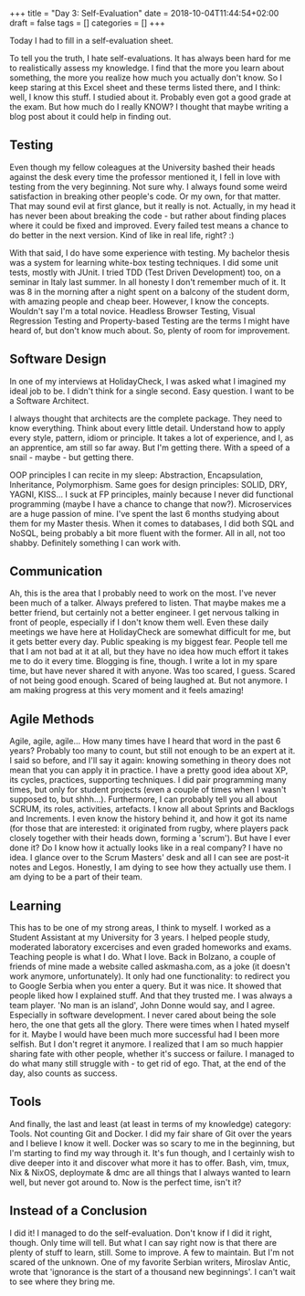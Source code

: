 +++
title = "Day 3: Self-Evaluation"
date = 2018-10-04T11:44:54+02:00
draft = false
tags = []
categories = []
+++

Today I had to fill in a self-evaluation sheet.

To tell you the truth, I hate self-evaluations. It has always been hard for me to realistically assess my knowledge. I find that the more you learn about something, the more you realize how much you actually don't know. So I keep staring at this Excel sheet and these terms listed there, and I think: well, I know this stuff. I studied about it. Probably even got a good grade at the exam. But how much do I really KNOW? I thought that maybe writing a blog post about it could help in finding out. 



## Testing



Even though my fellow coleagues at the University bashed their heads against the desk every time the professor mentioned it, I fell in love with testing from the very beginning. Not sure why. I always found some weird satisfaction in breaking other people's code. Or my own, for that matter. That may sound evil at first glance, but it really is not. Actually, in my head it has never been about breaking the code - but rather about finding places where it could be fixed and improved. Every failed test means a chance to do better in the next version. Kind of like in real life, right? :)



With that said, I do have some experience with testing. My bachelor thesis was a system for learning white-box testing techniques. I did some unit tests, mostly with JUnit. I tried TDD (Test Driven Development) too, on a seminar in Italy last summer. In all honesty I don't remember much of it. It was 8 in the morning after a night spent on a balcony of the student dorm, with amazing people and cheap beer. However, I know the concepts. Wouldn't say I'm a total novice. Headless Browser Testing, Visual Regression Testing and Property-based Testing are the terms I might have heard of, but don't know much about. So, plenty of room for improvement.



## Software Design



In one of my interviews at HolidayCheck, I was asked what I imagined my ideal job to be. I didn't think for a single second. Easy question. I want to be a Software Architect. 

I always thought that architects are the complete package. They need to know everything. Think about every little detail. Understand how to apply every style, pattern, idiom or principle. It takes a lot of experience, and I, as an apprentice, am still so far away. But I'm getting there. With a speed of a snail - maybe - but getting there.

OOP principles I can recite in my sleep: Abstraction, Encapsulation, Inheritance, Polymorphism. Same goes for design principles: SOLID, DRY, YAGNI, KISS... I suck at FP principles, mainly because I never did functional programming (maybe I have a chance to change that now?). Microservices are a huge passion of mine. I've spent the last 6 months studying about them for my Master thesis. When it comes to databases, I did both SQL and NoSQL, being probably a bit more fluent with the former. All in all, not too shabby. Definitely something I can work with.



## Communication



Ah, this is the area that I probably need to work on the most. I've never been much of a talker. Always prefered to listen. That maybe makes me a better friend, but certainly not a better engineer. I get nervous talking in front of people, especially if I don't know them well. Even these daily meetings we have here at HolidayCheck are somewhat difficult for me, but it gets better every day. Public speaking is my biggest fear. People tell me that I am not bad at it at all, but they have no idea how much effort it takes me to do it every time. Blogging is fine, though. I write a lot in my spare time, but have never shared it with anyone. Was too scared, I guess. Scared of not being good enough. Scared of being laughed at. But not anymore. I am making progress at this very moment and it feels amazing!



## Agile Methods



Agile, agile, agile... How many times have I heard that word in the past 6 years? Probably too many to count, but still not enough to be an expert at it. I said so before, and I'll say it again: knowing something in theory does not mean that you can apply it in practice. I have a pretty good idea about XP, its cycles, practices, supporting techniques. I did pair programming many times, but only for student projects (even a couple of times when I wasn't supposed to, but shhh...). Furthermore, I can probably tell you all about SCRUM, its roles, activities, artefacts. I know all about Sprints and Backlogs and Increments. I even know the history behind it, and how it got its name (for those that are interested: it originated from rugby, where players pack closely together with their heads down, forming a 'scrum'). But have I ever done it? Do I know how it actually looks like in a real company? I have no idea. I glance over to the Scrum Masters' desk and all I can see are post-it notes and Legos. Honestly, I am dying to see how they actually use them. I am dying to be a part of their team.



## Learning



This has to be one of my strong areas, I think to myself. I worked as a Student Assistant at my University for 3 years. I helped people study, moderated laboratory excercises and even graded homeworks and exams. Teaching people is what I do. What I love. Back in Bolzano, a couple of friends of mine made a website called askmasha.com, as a joke (it doesn't work anymore, unfortunately). It only had one functionality: to redirect you to Google Serbia when you enter a query. But it was nice. It showed that people liked how I explained stuff. And that they trusted me. I was always a team player. 'No man is an island', John Donne would say, and I agree. Especially in software development. I never cared about being the sole hero, the one that gets all the glory. There were times when I hated myself for it. Maybe I would have been much more successful had I been more selfish. But I don't regret it anymore. I realized that I am so much happier sharing fate with other people, whether it's success or failure. I managed to do what many still struggle with - to get rid of ego. That, at the end of the day, also counts as success.



## Tools



And finally, the last and least (at least in terms of my knowledge) category: Tools. Not counting Git and Docker. I did my fair share of Git over the years and I believe I know it well. Docker was so scary to me in the beginning, but I'm starting to find my way through it. It's fun though, and I certainly wish to dive deeper into it and discover what more it has to offer. Bash, vim, tmux, Nix & NixOS, deploymate & dmc are all things that I always wanted to learn well, but never got around to. Now is the perfect time, isn't it?



## Instead of a Conclusion



I did it! I managed to do the self-evaluation. Don't know if I did it right, though. Only time will tell. But what I can say right now is that there are plenty of stuff to learn, still. Some to improve. A few to maintain. But I'm not scared of the unknown. One of my favorite Serbian writers, Miroslav Antic, wrote that 'ignorance is the start of a thousand new beginnings'. I can't wait to see where they bring me.